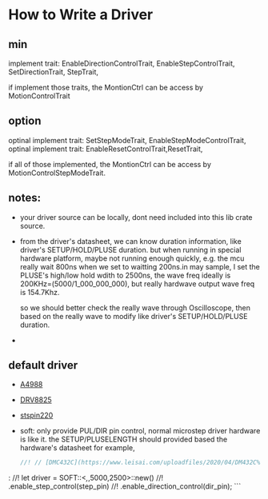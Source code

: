 # How to Write a Driver

## min 

implement trait:  EnableDirectionControlTrait, EnableStepControlTrait, SetDirectionTrait, StepTrait,

if implement those traits, the MontionCtrl can be access by MotionControlTrait

## option

optinal implement trait: SetStepModeTrait, EnableStepModeControlTrait,
optinal implement trait: EnableResetControlTrait,ResetTrait,

if all of those implemented, the MontionCtrl can be access by MotionControlStepModeTrait.

## notes:

- your driver source can be locally, dont need included into this lib crate source. 

- from the driver's datasheet, we can know duration information, like driver's SETUP/HOLD/PLUSE duration. but when running in special hardware platform, maybe not running enough quickly, e.g. the mcu really wait 800ns when we set to waitting 200ns.in may sample, I set the PLUSE's high/low hold wdith to 2500ns, the wave freq ideally is 200KHz=(5000/1_000_000_000), but really hardwave output wave freq is 154.7Khz.

   so we should better check the really wave through Oscilloscope, then based on the really wave to modify like driver's SETUP/HOLD/PLUSE duration.


- 

## default driver

- [A4988](https://pdf1.alldatasheetcn.com/datasheet-pdf/view/338780/ALLEGRO/A4988.html)
- [DRV8825](https://www.ti.com/lit/ds/symlink/drv8825.pdf)
- [stspin220](https://html.alldatasheetcn.com/html-pdf/1246920/STMICROELECTRONICS/STSPIN220/31857/14/STSPIN220.html)
- soft: only provide PUL/DIR pin control, normal microstep driver hardware is like it. the SETUP/PLUSELENGTH should provided based the hardware's datasheet for example, 

    ```rust
    //! // [DMC432C](https://www.leisai.com/uploadfiles/2020/04/DM432C%E6%95%B0%E5%AD%97%E5%BC%8F%E4%B8%A4%E7%9B%B8%E6%AD%A5%E8%BF%9B%E9%A9%B1%E5%8A%A8%E5%99%A8%E4%BD%BF%E7%94%A8%E6%89%8B%E5%86%8C%20V1.10.pdf),
:
    //!   let driver = SOFT::<_,_,5000,2500>::new()
    //!       .enable_step_control(step_pin)
    //!       .enable_direction_control(dir_pin);
    ```
